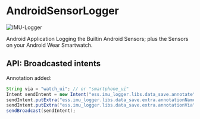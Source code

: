 AndroidSensorLogger
===================

![IMU-Logger](
https://github.com/mzittel/AndroidSensorLogger/blob/master/loggingBackend/src/main/res/drawable-xhdpi/ic_launcher.png?raw=true)

Android Application Logging the Builtin Android Sensors; plus the Sensors on your Android Wear Smartwatch.

## API: Broadcasted intents

Annotation added:

```java
String via = "watch_ui"; // or "smartphone_ui"
Intent sendIntent = new Intent("ess.imu_logger.libs.data_save.annotate");
sendIntent.putExtra("ess.imu_logger.libs.data_save.extra.annotationName", "smoking");
sendIntent.putExtra("ess.imu_logger.libs.data_save.extra.annotationVia", via);
sendBroadcast(sendIntent);
```
